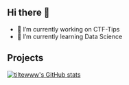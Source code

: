 ## Hi there 👋
- 🔭 I’m currently working on CTF-Tips
- 🌱 I’m currently learning Data Science


## Projects


[![tiltewww's GitHub stats](https://github-readme-stats.vercel.app/api?username=tiltewww)](https://github.com/anuraghazra/github-readme-stats)
<!--
**tiltewww/tiltewww** is a ✨ _special_ ✨ repository because its `README.md` (this file) appears on your GitHub profile.

Here are some ideas to get you started:

 I’m currently working on ...

- 👯 I’m looking to collaborate on ...
- 🤔 I’m looking for help with ...
- 💬 Ask me about ...
- 📫 How to reach me: ...
- 😄 Pronouns: ...
- ⚡ Fun fact: ...
-->
